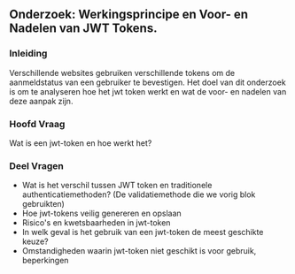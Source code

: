 ## Onderzoek: Werkingsprincipe en Voor- en Nadelen van JWT Tokens.

### Inleiding

Verschillende websites gebruiken verschillende tokens om de aanmeldstatus van een gebruiker te bevestigen. Het doel van dit onderzoek is om te analyseren hoe het jwt token werkt en wat de voor- en nadelen van deze aanpak zijn.

### Hoofd Vraag

Wat is een jwt-token en hoe werkt het?

### Deel Vragen

- Wat is het verschil tussen JWT token en traditionele authenticatiemethoden? (De validatiemethode die we vorig blok gebruikten)
- Hoe jwt-tokens veilig genereren en opslaan
- Risico's en kwetsbaarheden in jwt-token
- In welk geval is het gebruik van een jwt-token de meest geschikte keuze?
- Omstandigheden waarin jwt-token niet geschikt is voor gebruik, beperkingen